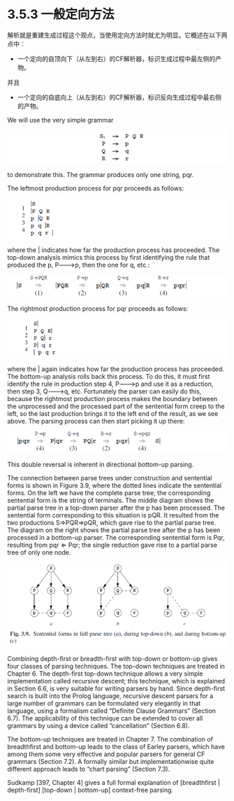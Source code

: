 # 3.5.3 一般定向方法

解析就是重建生成过程这个观点，当使用定向方法时就尤为明显。它概述在以下两点中：

- 一个定向的自顶向下（从左到右）的CF解析器，标识生成过程中最左侧的产物。

并且

- 一个定向的自底向上（从左到右）的CF解析器，标识反向生成过程中最右侧的产物。

We will use the very simple grammar

![图1](../../img/3.5.3_1.png)

to demonstrate this. The grammar produces only one string, pqr.

The leftmost production process for pqr proceeds as follows:

![图2](../../img/3.5.3_2.png)

where the | indicates how far the production process has proceeded. The top-down analysis mimics this process by first identifying the rule that produced the p, P--->p, then the one for q, etc.:

![图3](../../img/3.5.3_3.png)

The rightmost production process for pqr proceeds as follows:

![图4](../../img/3.5.3_4.png)

where the | again indicates how far the production process has proceeded. The bottom-up analysis rolls back this process. To do this, it must first identify the rule in production step 4, P--->p and use it as a reduction, then step 3, Q--->q, etc. Fortunately the parser can easily do this, because the rightmost production process makes the boundary between the unprocessed and the processed part of the sentential form creep to the left, so the last production brings it to the left end of the result, as we see above. The parsing process can then start picking it up there:

![图5](../../img/3.5.3_5.png)

This double reversal is inherent in directional bottom-up parsing.

The connection between parse trees under construction and sentential forms is shown in Figure 3.9, where the dotted lines indicate the sentential forms. On the left we have the complete parse tree; the corresponding sentential form is the string of terminals. The middle diagram shows the partial parse tree in a top-down parser after the p has been processed. The sentential form corresponding to this situation is pQR. It resulted from the two productions S⇒PQR⇒pQR, which gave rise to the partial parse tree. The diagram on the right shows the partial parse tree after the p has been processed in a bottom-up parser. The corresponding sentential form is Pqr, resulting from pqr ⇐ Pqr; the single reduction gave rise to a partial parse tree of only one node.

![图6 Fig3.9](../../img/3.5.3_6-Fig.3.9.png)

Combining depth-first or breadth-first with top-down or bottom-up gives four classes of parsing techniques. The top-down techniques are treated in Chapter 6. The depth-first top-down technique allows a very simple implementation called recursive descent; this technique, which is explained in Section 6.6, is very suitable for writing parsers by hand. Since depth-first search is built into the Prolog language, recursive descent parsers for a large number of grammars can be formulated very elegantly in that language, using a formalism called “Definite Clause Grammars” (Section 6.7). The applicability of this technique can be extended to cover all grammars by using a device called “cancellation” (Section 6.8).

The bottom-up techniques are treated in Chapter 7. The combination of breadthfirst and bottom-up leads to the class of Earley parsers, which have among them some very effective and popular parsers for general CF grammars (Section 7.2). A formally similar but implementationwise quite different approach leads to “chart parsing” (Section 7.3).

Sudkamp [397, Chapter 4] gives a full formal explanation of [breadthfirst | depth-first] [top-down | bottom-up] context-free parsing.